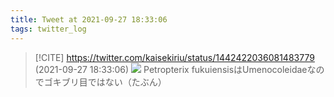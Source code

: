 ```yaml
---
title: Tweet at 2021-09-27 18:33:06
tags: twitter_log
---
```


> [!CITE] https://twitter.com/kaisekiriu/status/1442422036081483779 (2021-09-27 18:33:06)
> ![](https://twitter.com/kaisekiriu/status/1442422036081483779)
> Petropterix fukuiensisはUmenocoleidaeなのでゴキブリ目ではない（たぶん）
